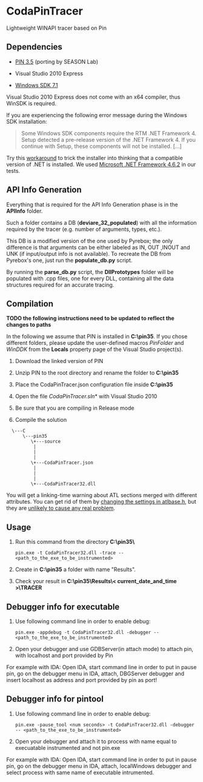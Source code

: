 # CodaPinTracer

Lightweight WINAPI tracer based on Pin

## Dependencies

* [PIN 3.5](http://software.intel.com/sites/landingpage/pintool/downloads/pin-3.5-97503-gac534ca30-msvc-windows.zip) (porting by SEASON Lab)

* Visual Studio 2010 Express

* [Windows SDK 7.1](https://www.microsoft.com/en-us/download/details.aspx?id=8279)

Visual Studio 2010 Express does not come with an x64 compiler, thus WinSDK is required.

If you are experiencing the following error message during the Windows SDK installation:

> Some Windows SDK components require the RTM .NET Framework 4. Setup detected a pre-release version of the .NET Framework 4. If you continue with Setup, these components will not be installed. [...]

Try this [workaround](https://stackoverflow.com/a/32322920) to trick the installer into thinking that a compatible version of .NET is installed. We used [Microsoft .NET Framework 4.6.2](https://www.microsoft.com/en-US/download/details.aspx?id=53344) in our tests.

## API Info Generation

Everything that is required for the API Info Generation phase is in the **APIInfo** folder.

Such a folder contains a DB (**deviare_32_populated**) with all the information required by the tracer (e.g. number of arguments, types, etc.).

This DB is a modified version of the one used by Pyrebox; the only difference is that arguments can be either labeled as IN, OUT ,INOUT and UNK (if input/output info is not available).
To recreate the DB from Pyrebox's one, just run the **populate_db.py** script.

By running the **parse_db.py** script, the **DllPrototypes** folder will be populated with .cpp files, one for every DLL, containing all the data structures
required for an accurate tracing.

## Compilation

**TODO the following instructions need to be updated to reflect the changes to paths**

In the following we assume that PIN is installed in **C:\\pin35**. If you chose different folders, please update the user-defined macros *PinFolder* and *WinDDK* from the **Locals** property page of the Visual Studio project(s).

1. Download the linked version of PIN

2. Unzip PIN to the root directory and rename the folder to **C:\\pin35**

3. Place the CodaPinTracer.json configuration file inside **C:\\pin35**

4. Open the file *CodaPinTracer.sln** with Visual Studio 2010

5. Be sure that you are compiling in Release mode 

6. Compile the solution

```
  \---C
      \---pin35
         \+---source
          |        
          |
          |
         \+---CodaPinTracer.json
          |
          |
          |
         \+---CodaPinTracer32.dll
```

You will get a linking-time warning about ATL sections merged with different attributes. You can get rid of them by [changing the settings in atlbase.h](https://stackoverflow.com/questions/9559547/atl-library-warning-lnk4254-and-lnk4078), but they are [unlikely to cause any real problem](https://sourceforge.net/p/wtl/support-requests/2/).

## Usage

1. Run this command from the directory **C:\\pin35\\**

    ```
    pin.exe -t CodaPinTracer32.dll -trace -- <path_to_the_exe_to_be_instrumented>
    ```
3. Create in **C:\\pin35** a folder with name "Results".

2. Check your result in **C:\\pin35\\Results\\< current_date_and_time >\\TRACER**

## Debugger info for executable

1. Use following command line in order to enable debug:
    ```
    pin.exe -appdebug -t CodaPinTracer32.dll -debugger -- <path_to_the_exe_to_be_instrumented>
    ```

2. Open your debugger and use GDBServer(in attach mode) to attach pin, with localhost and port provided by Pin

For example with IDA:
Open IDA, start command line in order to put in pause pin, go on the debugger menu in IDA, attach, DBGServer debugger and insert localhost as address and port provided by pin as port!

## Debugger info for pintool

1. Use following command line in order to enable debug:
    ```
    pin.exe -pause_tool <num seconds> -t CodaPinTracer32.dll -debugger -- <path_to_the_exe_to_be_instrumented>
    ```
2. Open your debugger and attach it to process with name equal to execuatable instrumented and not pin.exe

For example with IDA:
Open IDA, start command line in order to put in pause pin, go on the debugger menu in IDA, attach, localWindows debugger and select process with same name of executable intrumented.

